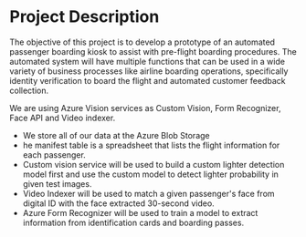 # Project Description

The objective of this project is to develop a prototype of an automated passenger boarding kiosk
to assist with pre-flight boarding procedures. The automated system will have multiple functions
that can be used in a wide variety of business processes like airline boarding operations,
specifically identity verification to board the flight and automated customer feedback collection.

We are using Azure Vision services as Custom Vision, Form Recognizer, Face API and Video indexer.
* We store all of our data at the Azure Blob Storage
* he manifest table is a spreadsheet that lists the flight information for each passenger.
* Custom vision service will be used to build a custom lighter detection model first and use the custom model to detect lighter probability in given test images.
* Video Indexer will be used to match a given passenger's face from digital ID with the face extracted 30-second video.
* Azure Form Recognizer will be used to train a model to extract information from identification cards and boarding passes.
